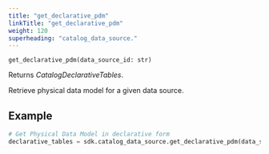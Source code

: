 ```yaml
---
title: "get_declarative_pdm"
linkTitle: "get_declarative_pdm"
weight: 120
superheading: "catalog_data_source."
---
```


<!-- TODO -->

``get_declarative_pdm(data_source_id: str)``

Returns *CatalogDeclarativeTables*.

Retrieve physical data model for a given data source.

## Example

```Python
# Get Physical Data Model in declarative form
declarative_tables = sdk.catalog_data_source.get_declarative_pdm(data_source_id="123")
```
